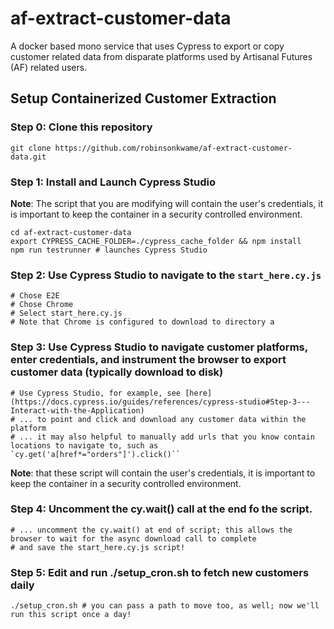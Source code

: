 # af-extract-customer-data
A docker based mono service that uses Cypress to export or copy customer related data from disparate platforms used by Artisanal Futures (AF) related users. 

## Setup Containerized Customer Extraction

### Step 0: Clone this repository
```
git clone https://github.com/robinsonkwame/af-extract-customer-data.git
```
### Step 1: Install and Launch Cypress Studio

**Note**: The script that you are modifying will contain the user's credentials, it is important to keep the container in a security controlled environment.

```
cd af-extract-customer-data
export CYPRESS_CACHE_FOLDER=./cypress_cache_folder && npm install
npm run testrunner # launches Cypress Studio
```

### Step 2: Use Cypress Studio to navigate to the `start_here.cy.js`
```
# Chose E2E
# Chose Chrome
# Select start_here.cy.js
# Note that Chrome is configured to download to directory a
```

### Step 3: Use Cypress Studio to navigate customer platforms, enter credentials, and instrument the browser to export customer data (typically download to disk)
```
# Use Cypress Studio, for example, see [here](https://docs.cypress.io/guides/references/cypress-studio#Step-3---Interact-with-the-Application)
# ... to point and click and download any customer data within the platform
# ... it may also helpful to manually add urls that you know contain locations to navigate to, such as `cy.get('a[href*="orders"]').click()``
```
**Note**: that these script will contain the user's credentials, it is important to keep the container in a security controlled environment.

### Step 4: Uncomment the cy.wait() call at the end fo the script.
```
# ... uncomment the cy.wait() at end of script; this allows the browser to wait for the async download call to complete
# and save the start_here.cy.js script!
```

### Step 5: Edit and run ./setup_cron.sh to fetch new customers daily
```
./setup_cron.sh # you can pass a path to move too, as well; now we'll run this script once a day!
```
